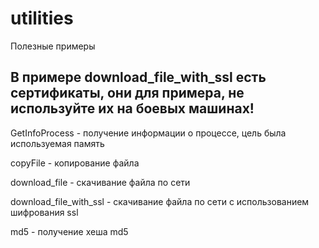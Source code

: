 # utilities
Полезные примеры

## В примере download_file_with_ssl есть сертификаты, они для примера, не используйте их на боевых машинах!

GetInfoProcess - получение информации о процессе, цель была используемая память

copyFile - копирование файла

download_file - скачивание файла по сети

download_file_with_ssl - скачивание файла по сети с использованием шифрования ssl

md5 - получение хеша md5
